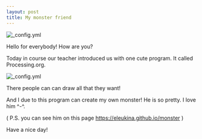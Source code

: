 ```yaml
---
layout: post
title: My monster friend
---
```

![_config.yml](http://feng-yuting.com/wp-content/uploads/2012/09/HK001_Monster1.jpg)

Hello for everybody! How are you?

Today in course our teacher introduced us with one cute program. It called Processing.org. 

![_config.yml]({www.creativeapplications.net/wp-content/uploads/2010/08/processing00.png)

There people can can draw all that they want!

And I due to this program can create my own monster! He is so pretty. I love him ^-^.

( P.S. you can see him on this page https://eleukina.github.io/monster )

Have a nice day!
